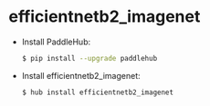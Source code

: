 # efficientnetb2_imagenet
* Install PaddleHub: 

    ```bash
    $ pip install --upgrade paddlehub
    ```

* Install efficientnetb2_imagenet: 

    ```bash
    $ hub install efficientnetb2_imagenet
    ```
